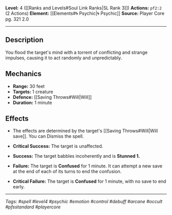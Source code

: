 **Level:** 4 ([[Ranks and Levels#Soul Link Ranks|SL Rank 3]])
**Actions:** `pf2:2` (2 Actions)
**Element:** [[Elements#🌀 Psychic|🌀 Psychic]]
**Source:** Player Core pg. 321 2.0

---

## Description

You flood the target's mind with a torrent of conflicting and strange impulses, causing it to act randomly and unpredictably.

## Mechanics

-   **Range:** 30 feet
-   **Targets:** 1 creature
-   **Defence:** [[Saving Throws#Will|Will]]
-   **Duration:** 1 minute

## Effects

-   The effects are determined by the target's [[Saving Throws#Will|Will save]]. You can Dismiss the spell.

-   **Critical Success:** The target is unaffected.
-   **Success:** The target babbles incoherently and is **Stunned 1.**
-   **Failure:** The target is **Confused** for 1 minute. It can attempt a new save at the end of each of its turns to end the confusion.
-   **Critical Failure:** The target is **Confused** for 1 minute, with no save to end early.


---
*Tags: #spell #level4 #psychic #emotion #control #debuff #arcane #occult #pfsstandard #playercore*
